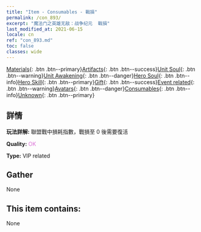 ```yaml
---
title: "Item - Consumables - 戰損"
permalink: /con_893/
excerpt: "魔法门之英雄无敌：战争纪元  戰損"
last_modified_at: 2021-06-15
locale: cn
ref: "con_893.md"
toc: false
classes: wide
---
```

 [Materials](/ItemsCN/){: .btn .btn--primary}[Artifacts](/ItemsCN/Artifacts/){: .btn .btn--success}[Unit Soul](/ItemsCN/UnitSoul/){: .btn .btn--warning}[Unit Awakening](/ItemsCN/UnitAwakening/){: .btn .btn--danger}[Hero Soul](/ItemsCN/HeroSoul/){: .btn .btn--info}[Hero Skill](/ItemsCN/HeroSkill/){: .btn .btn--primary}[Gift](/ItemsCN/Gift/){: .btn .btn--success}[Event related](/ItemsCN/Events/){: .btn .btn--warning}[Avatars](/ItemsCN/Avatars/){: .btn .btn--danger}[Consumables](/ItemsCN/Consumables/){: .btn .btn--info}[Unknown](/ItemsCN/Unknown/){: .btn .btn--primary}

## 詳情
 **玩法詳解:** 聯盟戰中損耗指數，戰損至 0 後需要復活

 **Quality:** <span style="color: #DA70D6">OK</span>

 **Type:** VIP related

## Gather

  None

## This item contains:

  None

